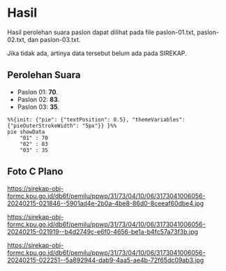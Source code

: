 # Hasil

Hasil perolehan suara paslon dapat dilihat pada file paslon-01.txt, paslon-02.txt, dan paslon-03.txt.

Jika tidak ada, artinya data tersebut belum ada pada SIREKAP.

## Perolehan Suara

 * Paslon 01: **70**.
 * Paslon 02: **83**.
 * Paslon 03: **35**.

```mermaid
%%{init: {"pie": {"textPosition": 0.5}, "themeVariables": {"pieOuterStrokeWidth": "5px"}} }%%
pie showData
    "01" : 70
    "02" : 83
    "03" : 35
```
## Foto C Plano

https://sirekap-obj-formc.kpu.go.id/db6f/pemilu/ppwp/31/73/04/10/06/3173041006056-20240215-021846--5901ad4e-2b0a-4be8-86d0-8ceeaf60dbe4.jpg

https://sirekap-obj-formc.kpu.go.id/db6f/pemilu/ppwp/31/73/04/10/06/3173041006056-20240215-021919--b4d2749c-e6f0-4656-be1a-b4fc57a73f3b.jpg

https://sirekap-obj-formc.kpu.go.id/db6f/pemilu/ppwp/31/73/04/10/06/3173041006056-20240215-022251--5a892944-dab9-4aa5-ae4b-72f65dc09ab3.jpg
